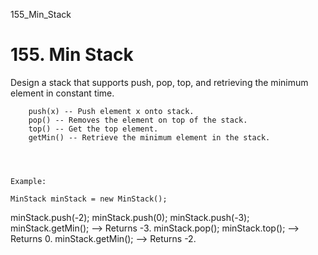 155_Min_Stack
# 155. Min Stack

Design a stack that supports push, pop, top, and retrieving the minimum element in constant
        time.

    
        push(x) -- Push element x onto stack.
        pop() -- Removes the element on top of the stack.
        top() -- Get the top element.
        getMin() -- Retrieve the minimum element in the stack.
    

     

    Example:

    MinStack minStack = new MinStack();
minStack.push(-2);
minStack.push(0);
minStack.push(-3);
minStack.getMin();   --> Returns -3.
minStack.pop();
minStack.top();      --> Returns 0.
minStack.getMin();   --> Returns -2.